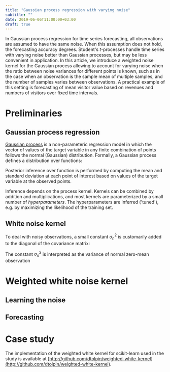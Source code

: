 ```yaml
---
title: "Gaussian process regression with varying noise"
subtitle: ""
date: 2019-06-06T11:00:00+03:00
draft: true
---
```


In Gaussian process regression for time series forecasting, all
observations are assumed to have the same noise. When this
assumption does not hold, the forecasting accuracy degrees.
Student's _t_-processes handle time series with varying noise
better than Gaussian processes, but may be less convenient in
application. In this article, we introduce a weighted noise
kernel for the Gaussian process allowing to account for varying
noise when the ratio between noise variances for different
points is known, such as in the case when an observation is the
sample mean of multiple samples, and the number of samples
varies between observations. A practical example of this setting
is forecasting of mean visitor value based on revenues and
numbers of visitors over fixed time intervals.

# Preliminaries

## Gaussian process regression

[Gaussian
process](https://en.m.wikipedia.org/wiki/Gaussian_process) is a
non-parameteric regression model in which the vector of values
of the target variable in any finite combination of points
follows the normal (Gaussian) distribution.  Formally, a
Gaussian process defines a distribution over functions:

$$ $$

Posterior inference over function is performed by computing the
mean and standard deviation at each point of interest based on
values of the target variable at the observed points. 

Inference depends on the process kernel. Kernels can be combined
by addition and multiplications, and most kernels are
parameterized by a small number of _hyperparameters_. The
hyperparameters are inferred ('tuned'), e.g. by maximizing the
likelihood of the training set.


## White noise kernel

To deal with noisy observations, a small constant $\sigma_n^2$ is customarily
added to the diagonal of the covariance matrix:

$$ $$

The constant $\sigma_n^2$ is interpreted as the variance of normal zero-mean
observation 


# Weighted white noise kernel

## Learning the noise

## Forecasting

# Case study

The implementation of the weighted white kernel for scikit-learn
used in the study
is available at [http://github.com/dtolpin/weighted-white-kernel](http://github.com/dtolpin/weighted-white-kernel).
